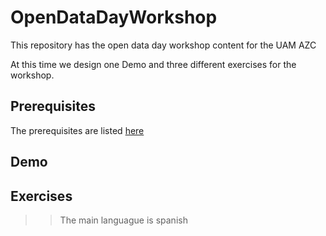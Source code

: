 # OpenDataDayWorkshop
This repository has the open data day workshop content for the UAM AZC

At this time we design one Demo and three different exercises for the workshop.

## Prerequisites

The prerequisites are listed [here](Prerrequisitos.md)

## Demo


## Exercises




>> The main languague is spanish
